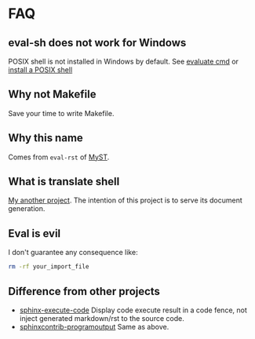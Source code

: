 # FAQ

## eval-sh does not work for Windows

POSIX shell is not installed in Windows by default. See
[evaluate cmd](resources/config.md#evaluate-cmd) or
[install a POSIX shell](https://www.msys2.org)

## Why not Makefile

Save your time to write Makefile.

## Why this name

Comes from `eval-rst` of
[MyST](https://myst-parser.readthedocs.io/en/latest/faq/index.html#include-rst-files-into-a-markdown-file).

## What is translate shell

[My another project](https://pypi.org/project/translate-shell). The intention
of this project is to serve its document generation.

## Eval is evil

I don't guarantee any consequence like:

```sh
rm -rf your_import_file
```

## Difference from other projects

- [sphinx-execute-code](https://pypi.org/project/sphinx-execute-code) Display
  code execute result in a code fence, not inject generated markdown/rst to the
  source code.
- [sphinxcontrib-programoutput](https://pypi.org/project/sphinxcontrib-programoutput)
  Same as above.
